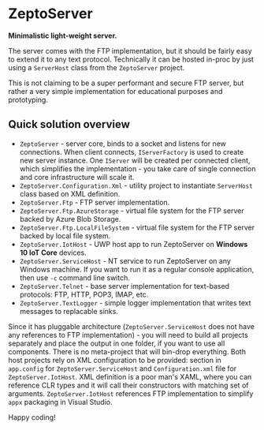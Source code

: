 # ZeptoServer
**Minimalistic light-weight server.**

The server comes with the FTP implementation, but it should be fairly easy to extend it to any text protocol. Technically it can be hosted in-proc by just using a `ServerHost` class from the `ZeptoServer` project. 

This is not claiming to be a super performant and secure FTP server, but rather a very simple implementation for educational purposes and prototyping.

## Quick solution overview

- `ZeptoServer` - server core, binds to a socket and listens for new connections. When client connects, `IServerFactory` is used to create new server instance. One `IServer` will be created per connected client, which simplifies the implementation - you take care of single connection and core infrastructure will scale it.
- `ZeptoServer.Configuration.Xml` - utility project to instantiate `ServerHost` class based on XML definition.
- `ZeptoServer.Ftp` - FTP server implementation.
- `ZeptoServer.Ftp.AzureStorage` - virtual file system for the FTP server backed by Azure Blob Storage.
- `ZeptoServer.Ftp.LocalFileSystem` - virtual file system for the FTP server backed by local file system.
- `ZeptoServer.IotHost` - UWP host app to run ZeptoServer on **Windows 10 IoT Core** devices.
- `ZeptoServer.ServiceHost` - NT service to run ZeptoServer on any Windows machine. If you want to run it as a regular console application, then use `-c` command line switch.
- `ZeptoServer.Telnet` - base server implementation for text-based protocols: FTP, HTTP, POP3, IMAP, etc.
- `ZeptoServer.TextLogger` - simple logger implementation that writes text messages to replacable sinks.

Since it has pluggable architecture (`ZeptoServer.ServiceHost` does not have any references to FTP implementation) - you will need to build all projects separately and place the output in one folder, if you want to use all components. There is no meta-project that will bin-drop everything. Both host projects rely on XML configuration to be provided: section in `app.config` for `ZeptoServer.ServiceHost` and `Configuration.xml` file for `ZeptoServer.IotHost`. XML definition is a poor man's XAML, where you can reference CLR types and it will call their constructors with matching set of arguments. `ZeptoServer.IotHost` references FTP implementation to simplify `appx` packaging in Visual Studio.

Happy coding!
